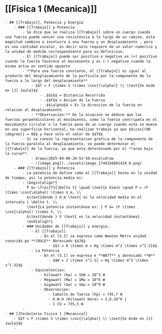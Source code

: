 # [[Fisica 1 (Mecanica)]]
	- ## [[Trabajo]], Potencia y Energia
		- ### [[Trabajo]] y Potencia
			- Se dice que se realiza [[Trabajo]] sobre un cuerpo cuando una fuerza puede vencer una resistencia a lo largo de un camino, esta magnitud combina o involucra a una fuerza y un desplazamiento , pero es una cantidad escalar, es decir solo requiere de un valor numerico y la unidad de medida correspondiente para su definicion.
			- El [[Trabajo]] puede ser positivo o negativo es (+) positivo cuando la fuerza favorece al movimiento y es (-) negativo cuando la misma actua en sentido opuesto
			- **Para una fuerza constante, el [[Trabajo]] es igual al producto del desplazamiento de la particula por la componente de la fuerza a lo largo del desplazamiento**
				- $$T = F \times S \times \cos{(\alpha)} \\ \text{Se mide en [J] Joule}$$
					- .$$S$$ = Distancia Recorrida
					- .$$F$$ = Accion de la Fuerza
					- .$$\alpha$$ = Es la direccion de la fuerza en relacion al desplazamiento
				- **Observacion:** De la ecuacion se deduce que las fuerzas perpendiculares al movimiento, como la fuerza centripeta en el movimiento circular o la fuerza peso de un cuerpo cuando este se mueve en una superficie horizontal, no realizan trabajo ya que $$\cos{(90 \degree)} = 0$$ y hace nulo el valor de $$T$$
			- Si se conoce la representacion grafica de la componente de la fuerza paralela al desplazamiento, se puede determinar el [[Trabajo]] de la fuerza, ya que esta determinado por el **area bajo la curva**.
				- draws/2025-04-08-20-53-50.excalidraw
				- ![image.png](../assets/image_1744156681418_0.png)
		- ### [[Trabajo]] y Potencia
			- La potencia de define como el [[Trabajo]] hecho en la unidad de tiempo, asi la potencia media es:
			- \begin{align*}
			  P &= \frac{T}{\Delta t} \quad \text{o bien} \quad P = (F \times \cos{\alpha}) \times U_m, \\
			  &\text{donde } U_m \text{ es la velocidad media en el intervalo } \Delta t. \\
			  \text{La potencia instantánea es: } P &= (F \times \cos{\alpha}) \times V, \\
			  &\text{donde } V \text{ es la velocidad instantánea}.
			  \end{align*}
			- ### Unidades de [[Trabajo]] y energia:
				- El [[Trabajo]]
					- En el (S.I) se expresa como Newton Metro unidad conocida po **JOULE** Abreviado $$J$$
						- $$J = N \times m = Kg \times m^2 \times s^{-2}$$
				- La Potencia
					- En el (S.I) se expresa e **WATT** y abreviado **W**
						- $$W = J \times s^{-1} = Kg \times m^2 \times s^{-3}$$
				- Equivalencias:
					- Kilowatt (kw) = 1kW = 10^3 W
					- Megawatt (Mw) = 1Mw = 10^6 W
					- Gigawatt (Gw) = 1Gw = 10^9 W
					- Observacion:
						- Caballo de fuerza (hp) = 745,7 W
						- K.W.H (Kilowatt Hora) = 3,6.10^6 j
						- 1 CU = 735,5 W
			-
	- ## [[Formulario Fisica 1 (Mecanica]]
		- $$T = F \times S \times \cos{(\alpha)} \\ \text{Se mide en [J] Joule}$$
		-